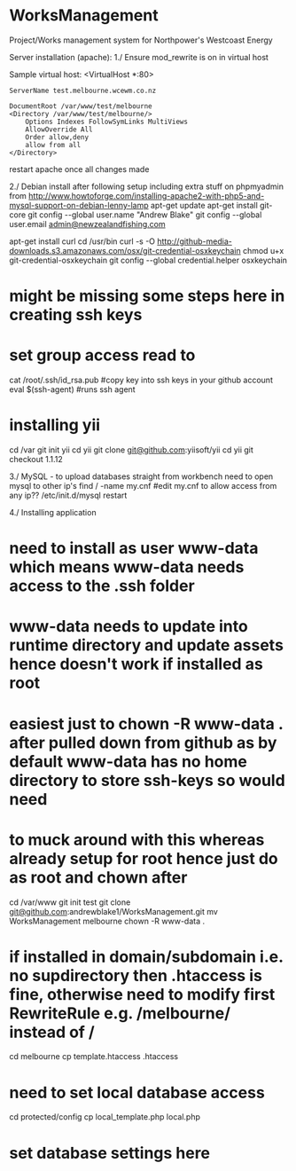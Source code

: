 WorksManagement
===============

Project/Works management system for Northpower's Westcoast Energy

Server installation (apache):
1./
Ensure mod_rewrite is on in virtual host

Sample virtual host:
<VirtualHost *:80>

	ServerName test.melbourne.wcewm.co.nz

	DocumentRoot /var/www/test/melbourne
	<Directory /var/www/test/melbourne/>
		Options Indexes FollowSymLinks MultiViews
		AllowOverride All
		Order allow,deny
		allow from all
	</Directory>

</VirtualHost>

restart apache once all changes made

2./ Debian install after following setup including extra stuff on phpmyadmin from http://www.howtoforge.com/installing-apache2-with-php5-and-mysql-support-on-debian-lenny-lamp
apt-get update
apt-get install git-core
git config --global user.name "Andrew Blake"
git config --global user.email admin@newzealandfishing.com

apt-get install curl
cd /usr/bin
curl -s -O http://github-media-downloads.s3.amazonaws.com/osx/git-credential-osxkeychain
chmod u+x git-credential-osxkeychain
git config --global credential.helper osxkeychain
# might be missing some steps here in creating ssh keys
# set group access read to 
cat /root/.ssh/id_rsa.pub
#copy key into ssh keys in your github account
eval $(ssh-agent)	#runs ssh agent
# installing yii
cd /var
git init yii
cd yii
git clone git@github.com:yiisoft/yii
cd yii
git checkout 1.1.12

3./ MySQL - to upload databases straight from workbench need to open mysql to other ip's
find / -name my.cnf
#edit my.cnf to allow access from any ip??
/etc/init.d/mysql restart

4./ Installing application
# need to install as user www-data which means www-data needs access to the .ssh folder
# www-data needs to update into runtime directory and update assets hence doesn't work if installed as root
# easiest just to chown -R www-data . after pulled down from github as by default www-data has no home directory to store ssh-keys so would need
# to muck around with this whereas already setup for root hence just do as root and chown after
cd /var/www
git init test
git clone git@github.com:andrewblake1/WorksManagement.git
mv WorksManagement melbourne
chown -R www-data .
# if installed in domain/subdomain i.e. no supdirectory then .htaccess is fine, otherwise need to modify first RewriteRule e.g. /melbourne/ instead of /
cd melbourne
cp template.htaccess .htaccess
# need to set local database access
cd protected/config
cp local_template.php local.php
# set database settings here
